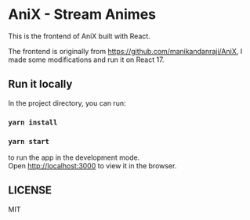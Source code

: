 # AniX - Stream Animes

This is the frontend of AniX built with React.

The frontend is originally from https://github.com/manikandanraji/AniX, I made some modifications and run it on React 17.

## Run it locally

In the project directory, you can run:

### `yarn install`
### `yarn start`

to run the app in the development mode.\
Open [http://localhost:3000](http://localhost:3000) to view it in the browser.

## LICENSE
MIT
